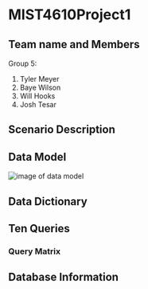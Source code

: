 # MIST4610Project1
## Team name and Members
Group 5:
1) Tyler Meyer
2) Baye Wilson
3) Will Hooks
4) Josh Tesar
## Scenario Description
## Data Model
![image of data model](<img width="1235" height="659" alt="Screenshot 2025-09-21 at 2 52 02 PM" src="https://github.com/user-attachments/assets/b322dbf1-847e-4d14-b6f6-b57af839ab05" />
)

## Data Dictionary
## Ten Queries
### Query Matrix
## Database Information
